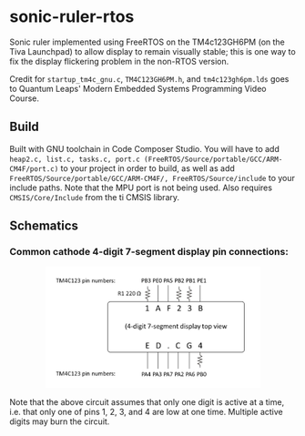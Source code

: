 # sonic-ruler-rtos
Sonic ruler implemented using FreeRTOS on the TM4c123GH6PM (on the Tiva Launchpad) to allow display to remain visually stable; this is one way to fix the display flickering problem in the non-RTOS version.

Credit for `startup_tm4c_gnu.c`, `TM4C123GH6PM.h`, and `tm4c123gh6pm.lds` goes to Quantum Leaps' Modern Embedded Systems Programming Video Course.

## Build
Built with GNU toolchain in Code Composer Studio.
You will have to add `heap2.c, list.c, tasks.c, port.c (FreeRTOS/Source/portable/GCC/ARM-CM4F/port.c)` to your project in order to build, as well as add `FreeRTOS/Source/portable/GCC/ARM-CM4F/, FreeRTOS/Source/include` to your include paths. Note that the MPU port is not being used. Also requires `CMSIS/Core/Include` from the ti CMSIS library.

## Schematics
### Common cathode 4-digit 7-segment display pin connections:
<p align="center">
  <img src="img/4d7s_display_schematic.jpg" alt="4-digit 7-segment pins" width="75%"/>
</p>
Note that the above circuit assumes that only one digit is active at a time, i.e. that only one of pins 1, 2, 3, and 4 are low at one time. Multiple active digits may burn the circuit.
